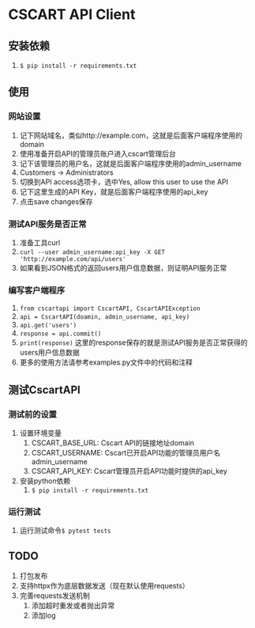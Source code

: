 # CSCART API Client

## 安装依赖

1. `$ pip install -r requirements.txt`

## 使用

### 网站设置
1. 记下网站域名，类似http://example.com，这就是后面客户端程序使用的domain
1. 使用准备开启API的管理员账户进入cscart管理后台
1. 记下该管理员的用户名，这就是后面客户端程序使用的admin_username
1. Customers -> Administrators
1. 切换到API access选项卡，选中Yes, allow this user to use the API
1. 记下这里生成的API Key，就是后面客户端程序使用的api_key
1. 点击save changes保存


### 测试API服务是否正常
1. 准备工具curl
1. `curl --user admin_username:api_key -X GET 'http://example.com/api/users'`
1. 如果看到JSON格式的返回users用户信息数据，则证明API服务正常


### 编写客户端程序
1. `from cscartapi import CscartAPI, CscartAPIException`
1. `api = CscartAPI(doamin, admin_username, api_key)`
1. `api.get('users')`
1. `response = api.commit()`
1. `print(response)` 这里的response保存的就是测试API服务是否正常获得的users用户信息数据
1. 更多的使用方法请参考examples.py文件中的代码和注释

## 测试CscartAPI

### 测试前的设置

1. 设置环境变量
    1. CSCART_BASE_URL: Cscart API的链接地址domain
    1. CSCART_USERNAME: Cscart已开启API功能的管理员用户名admin_username
    1. CSCART_API_KEY: Cscart管理员开启API功能时提供的api_key
1. 安装python依赖
    1. `$ pip install -r requirements.txt`

### 运行测试
1. 运行测试命令`$ pytest tests`

## TODO
1. 打包发布
1. 支持httpx作为底层数据发送（现在默认使用requests）
1. 完善requests发送机制
    1. 添加超时重发或者抛出异常
    1. 添加log